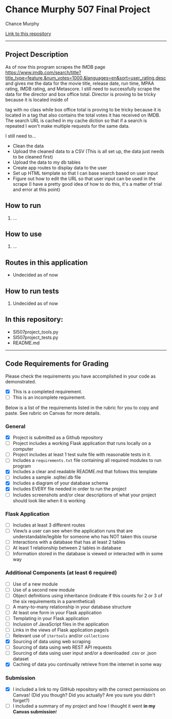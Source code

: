 # Chance Murphy 507 Final Project

Chance Murphy

[Link to this repository](https://github.com/chance-murphy/si-507-final-project)

---

## Project Description

As of now this program scrapes the IMDB page https://www.imdb.com/search/title?title_type=feature,&num_votes=1000,&languages=en&sort=user_rating,desc and gives me the data for the movie title, release date, run time, MPAA rating, IMDB rating, and Metascore. I still need to successfully scrape the data for the director and box office total. Director is proving to be tricky because it is located inside of <p> tag with no class while box office total is proving to be tricky because it is located in a <span> tag that also contains the total votes it has received on IMDB. The search URL is cached in my cache diction so that if a search is repeated I won't make multiple requests for the same data.

I still need to...
- Clean the data
- Upload the cleaned data to a CSV (This is all set up, the data just needs to be cleaned first)
- Upload the data to my db tables
- Create app routes to display data to the user
- Set up HTML template so that I can base search based on user input
- Figure out how to edit the URL so that user input can be used in the scrape (I have a pretty good idea of how to do this, it's a matter of trial and error at this point)

## How to run

1. ...

## How to use

1. ...

## Routes in this application
- Undecided as of now

## How to run tests
1. Undecided as of now

## In this repository:
- SI507project_tools.py
- SI507project_tests.py
- README.md

---
## Code Requirements for Grading
Please check the requirements you have accomplished in your code as demonstrated.
- [x] This is a completed requirement.
- [ ] This is an incomplete requirement.

Below is a list of the requirements listed in the rubric for you to copy and paste.  See rubric on Canvas for more details.

### General
- [X] Project is submitted as a Github repository
- [ ] Project includes a working Flask application that runs locally on a computer
- [ ] Project includes at least 1 test suite file with reasonable tests in it.
- [ ] Includes a `requirements.txt` file containing all required modules to run program
- [X] Includes a clear and readable README.md that follows this template
- [ ] Includes a sample .sqlite/.db file
- [X] Includes a diagram of your database schema
- [X] Includes EVERY file needed in order to run the project
- [ ] Includes screenshots and/or clear descriptions of what your project should look like when it is working

### Flask Application
- [ ] Includes at least 3 different routes
- [ ] View/s a user can see when the application runs that are understandable/legible for someone who has NOT taken this course
- [ ] Interactions with a database that has at least 2 tables
- [ ] At least 1 relationship between 2 tables in database
- [ ] Information stored in the database is viewed or interacted with in some way

### Additional Components (at least 6 required)
- [ ] Use of a new module
- [ ] Use of a second new module
- [ ] Object definitions using inheritance (indicate if this counts for 2 or 3 of the six requirements in a parenthetical)
- [ ] A many-to-many relationship in your database structure
- [ ] At least one form in your Flask application
- [ ] Templating in your Flask application
- [ ] Inclusion of JavaScript files in the application
- [ ] Links in the views of Flask application page/s
- [ ] Relevant use of `itertools` and/or `collections`
- [X] Sourcing of data using web scraping
- [ ] Sourcing of data using web REST API requests
- [ ] Sourcing of data using user input and/or a downloaded .csv or .json dataset
- [X] Caching of data you continually retrieve from the internet in some way

### Submission
- [X] I included a link to my GitHub repository with the correct permissions on Canvas! (Did you though? Did you actually? Are you sure you didn't forget?)
- [ ] I included a summary of my project and how I thought it went **in my Canvas submission**!
